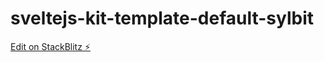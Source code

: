 # sveltejs-kit-template-default-sylbit

[Edit on StackBlitz ⚡️](https://stackblitz.com/edit/sveltejs-kit-template-default-sylbit)